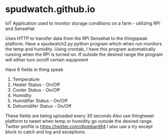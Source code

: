 # spudwatch.github.io
IoT Application used to monitor storage conditions on a farm - utilizing RPi and SenseHat

Uses HTTP to transfer data from the RPi Sensehat to the thingspeak platform.
Have a spudwatch2.py python program which when run monitors the temp and humidity.
Using crontab, I have this program automatically running when the RPi is turned on.
If outside the desired range the program will either turn on/off certain equipment

Have 6 fields in thing speak
1. Temperature
2. Heater Status - On/Off
3. Cooler Status - On/Off
4. Humidity 
5. Humidifier Status - On/Off
6. Dehumidifer Status - On/Off

These fields are being uploaded every 30 seconds
Also use thingtweet platform to tweet when temp or humidity go outside the desired range. Twitter profile is https://twitter.com/dlombard94
I also use a try except block to catch and log and exceptions.
